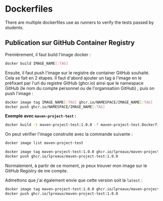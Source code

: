 # Dockerfiles

There are multiple dockerfiles use as runners to verify the tests passed by students.

## Publication sur GitHub Container Registry

Premièrement, il faut build l'image docker :

```bash
docker build IMAGE_NAME[:TAG]
```

Ensuite, il faut push l'image sur le registre de container GitHub souhaité.  
Cela se fait en 2 étapes. Il faut d'abord ajouter un tag à l'image en le préfixant par l'url du registre GitHub (ghcr.io)
ainsi que le namespace GitHub (le nom du compte personnel ou de l'organisation GitHub) ; puis on push l'image :

```bash
docker image tag IMAGE_NAME[:TAG] ghcr.io/NAMESPACE/IMAGE_NAME[:TAG]
docker push ghcr.io/NAMESPACE/IMAGE_NAME[:TAG]
```


**Exemple avec `maven-project-test` :**

```bash
docker build -t maven-project-test:1.0.0 -f maven-project-test.Dockerfile .
```

On peut vérifier l'image construite avec la commande suivante :

```bash
docker image list maven-project-test
```


```bash
docker image tag maven-project-test:1.0.0 ghcr.io/lpreaux/maven-project-test:1.0.0
docker push ghcr.io/lpreaux/maven-project-test:1.0.0
```

Normalement, à partir de ce moment, je peux trouver mon image sur le GitHub Registry de me compte.

Admettons que j'ai également envie que cette version soit la `latest` :

```bash
docker image tag maven-project-test:1.0.0 ghcr.io/lpreaux/maven-project-test:latest
docker push ghcr.io/lpreaux/maven-project-test:1.0.0
```
